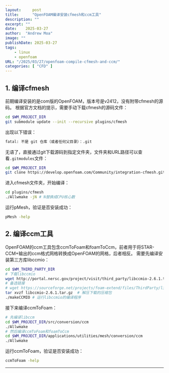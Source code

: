 ```yaml
---
layout:     post
title:      "OpenFOAM编译安装cfmesh和ccm工具"
description: ""
excerpt: ""
date:    2025-03-27
author:  "Andrew Moa"
image: ""
publishDate: 2025-03-27
tags:
    - linux 
    - openfoam
URL: "/2025/03/27/openfoam-compile-cfmesh-and-ccm/"
categories: [ "CFD" ]    
---
```


## 1. 编译cfmesh

前期编译安装的是com版的OpenFOAM，版本号是v2412，没有附带cfmesh的源码。
根据官方文档的提示，需要手动下载cfmesh的源码文件：
```Bash
cd $WM_PROJECT_DIR
git submodule update --init --recursive plugins/cfmesh
```

出现以下错误：
```Bash
fatal: 不是 git 仓库（或者任何父目录）：.git
```

无语了，直接通过git下载源码到指定文件夹，文件夹和URL路径可以查看`.gitmodules`文件：
```Bash
cd $WM_PROJECT_DIR
git clone https://develop.openfoam.com/Community/integration-cfmesh.git plugins/cfmesh
```

进入cfmesh文件夹，开始编译：
```Bash
cd plugins/cfmesh
./Allwmake -jN # N替换成CPU核心数
```

运行pMesh，验证是否安装成功：
```Bash
pMesh -help
```

## 2. 编译ccm工具

OpenFOAM的ccm工具包含ccmToFoam和foamToCcm，前者用于将STAR-CCM+输出的ccm格式网格转换成OpenFOAM的网格，后者相反。
需要先编译安装第三方库libccmio：
```bash
cd $WM_THIRD_PARTY_DIR
# 下载libccmio
wget http://portal.nersc.gov/project/visit/third_party/libccmio-2.6.1.tar.gz
# 备选链接
# wget https://sourceforge.net/projects/foam-extend/files/ThirdParty/libccmio-2.6.1.tar.gz
tar xvzf libccmio-2.6.1.tar.gz	# 解压下载的压缩包
./makeCCMIO	# 运行libccmio的编译程序
```

接下来编译ccmToFoam：
```Bash
# 先编译libccm
cd $WM_PROJECT_DIR/src/conversion/ccm
./Allwmake
# 然后编译ccmToFoam和foamToCcm
cd $WM_PROJECT_DIR/applications/utilities/mesh/conversion/ccm
./Allwmake
```

运行ccmToFoam，验证是否安装成功：
```Bash
ccmToFoam -help
```

---